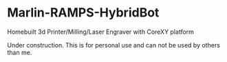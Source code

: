 # Marlin-RAMPS-HybridBot
Homebuilt 3d Printer/Milling/Laser Engraver with CoreXY platform


Under construction. This is for personal use and can not be used by others than me.
